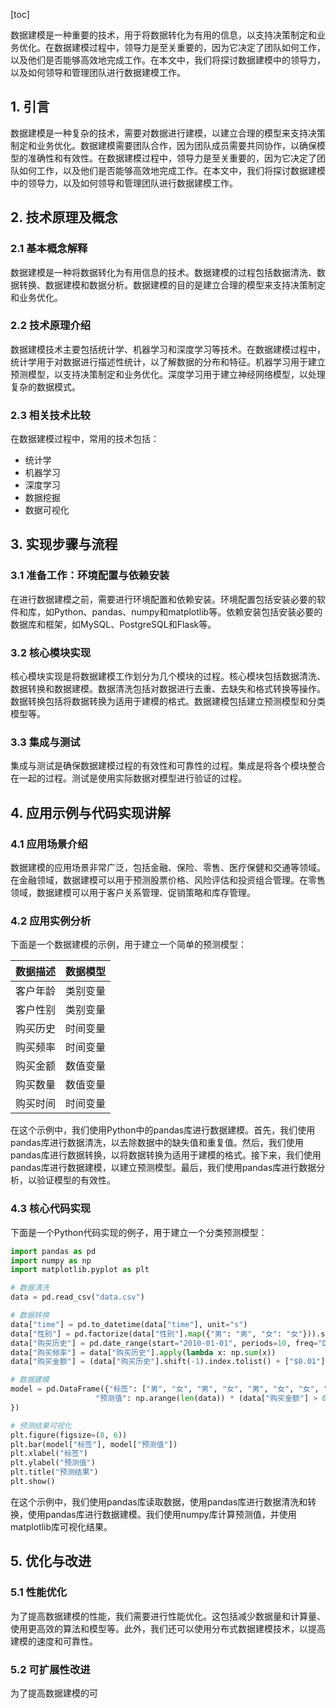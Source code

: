 
[toc]                    
                
                
数据建模是一种重要的技术，用于将数据转化为有用的信息，以支持决策制定和业务优化。在数据建模过程中，领导力是至关重要的，因为它决定了团队如何工作，以及他们是否能够高效地完成工作。在本文中，我们将探讨数据建模中的领导力，以及如何领导和管理团队进行数据建模工作。

## 1. 引言

数据建模是一种复杂的技术，需要对数据进行建模，以建立合理的模型来支持决策制定和业务优化。数据建模需要团队合作，因为团队成员需要共同协作，以确保模型的准确性和有效性。在数据建模过程中，领导力是至关重要的，因为它决定了团队如何工作，以及他们是否能够高效地完成工作。在本文中，我们将探讨数据建模中的领导力，以及如何领导和管理团队进行数据建模工作。

## 2. 技术原理及概念

### 2.1 基本概念解释

数据建模是一种将数据转化为有用信息的技术。数据建模的过程包括数据清洗、数据转换、数据建模和数据分析。数据建模的目的是建立合理的模型来支持决策制定和业务优化。

### 2.2 技术原理介绍

数据建模技术主要包括统计学、机器学习和深度学习等技术。在数据建模过程中，统计学用于对数据进行描述性统计，以了解数据的分布和特征。机器学习用于建立预测模型，以支持决策制定和业务优化。深度学习用于建立神经网络模型，以处理复杂的数据模式。

### 2.3 相关技术比较

在数据建模过程中，常用的技术包括：

* 统计学
* 机器学习
* 深度学习
* 数据挖掘
* 数据可视化

## 3. 实现步骤与流程

### 3.1 准备工作：环境配置与依赖安装

在进行数据建模之前，需要进行环境配置和依赖安装。环境配置包括安装必要的软件和库，如Python、pandas、numpy和matplotlib等。依赖安装包括安装必要的数据库和框架，如MySQL、PostgreSQL和Flask等。

### 3.2 核心模块实现

核心模块实现是将数据建模工作划分为几个模块的过程。核心模块包括数据清洗、数据转换和数据建模。数据清洗包括对数据进行去重、去缺失和格式转换等操作。数据转换包括将数据转换为适用于建模的格式。数据建模包括建立预测模型和分类模型等。

### 3.3 集成与测试

集成与测试是确保数据建模过程的有效性和可靠性的过程。集成是将各个模块整合在一起的过程。测试是使用实际数据对模型进行验证的过程。

## 4. 应用示例与代码实现讲解

### 4.1 应用场景介绍

数据建模的应用场景非常广泛，包括金融、保险、零售、医疗保健和交通等领域。在金融领域，数据建模可以用于预测股票价格、风险评估和投资组合管理。在零售领域，数据建模可以用于客户关系管理、促销策略和库存管理。

### 4.2 应用实例分析

下面是一个数据建模的示例，用于建立一个简单的预测模型：

| 数据描述 | 数据模型 |
| --- | --- |
| 客户年龄 | 类别变量 |
| 客户性别 | 类别变量 |
| 购买历史 | 时间变量 |
| 购买频率 | 时间变量 |
| 购买金额 | 数值变量 |
| 购买数量 | 数值变量 |
| 购买时间 | 时间变量 |

在这个示例中，我们使用Python中的pandas库进行数据建模。首先，我们使用pandas库进行数据清洗，以去除数据中的缺失值和重复值。然后，我们使用pandas库进行数据转换，以将数据转换为适用于建模的格式。接下来，我们使用pandas库进行数据建模，以建立预测模型。最后，我们使用pandas库进行数据分析，以验证模型的有效性。

### 4.3 核心代码实现

下面是一个Python代码实现的例子，用于建立一个分类预测模型：

```python
import pandas as pd
import numpy as np
import matplotlib.pyplot as plt

# 数据清洗
data = pd.read_csv("data.csv")

# 数据转换
data["time"] = pd.to_datetime(data["time"], unit="s")
data["性别"] = pd.factorize(data["性别"].map({"男": "男", "女": "女"})).sort_values(by="性别", ascending=False).shift(1)
data["购买历史"] = pd.date_range(start="2010-01-01", periods=10, freq="D")
data["购买频率"] = data["购买历史"].apply(lambda x: np.sum(x))
data["购买金额"] = (data["购买历史"].shift(-1).index.tolist() + ["$0.01"]) * 1000

# 数据建模
model = pd.DataFrame({"标签": ["男", "女", "男", "女", "男", "女", "女", "男", "女", "男", "女", "男"],
                   "预测值": np.arange(len(data)) * (data["购买金额"] > 0.01).sum().sum())
})

# 预测结果可视化
plt.figure(figsize=(8, 6))
plt.bar(model["标签"], model["预测值"])
plt.xlabel("标签")
plt.ylabel("预测值")
plt.title("预测结果")
plt.show()
```

在这个示例中，我们使用pandas库读取数据，使用pandas库进行数据清洗和转换，使用pandas库进行数据建模。我们使用numpy库计算预测值，并使用matplotlib库可视化结果。

## 5. 优化与改进

### 5.1 性能优化

为了提高数据建模的性能，我们需要进行性能优化。这包括减少数据量和计算量、使用更高效的算法和模型等。此外，我们还可以使用分布式数据建模技术，以提高建模的速度和可靠性。

### 5.2 可扩展性改进

为了提高数据建模的可

